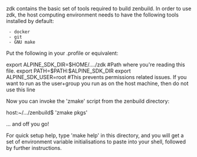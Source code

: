 zdk contains the basic set of tools required to build
zenbuild. In order to use zdk, the host computing environment needs to
have the following tools installed by default:

     - docker
     - git
     - GNU make

Put the following in your .profile or equivalent:

export ALPINE_SDK_DIR=$HOME/..../zdk #Path where you're reading this file.
export PATH=$PATH:$ALPINE_SDK_DIR
export ALPINE_SDK_USER=root	     #This prevents permissions
       				      related issues. If you want to
				      run as the user+group you run as
				      on the host machine, then do not
				      use this line

Now you can invoke the 'zmake' script from the zenbuild directory:

host:~/.../zenbuild$ 'zmake pkgs'

... and off you go!

For quick setup help, type 'make help' in this directory, and you will
get a set of environment variable initialisations to paste into your
shell, followed by further instructions.